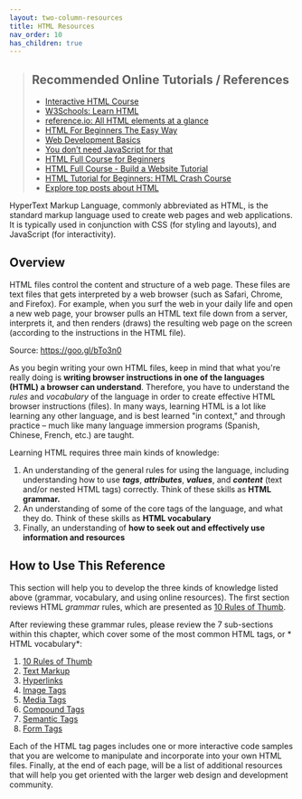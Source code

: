 ```yaml
---
layout: two-column-resources
title: HTML Resources
nav_order: 10
has_children: true
---
```

<blockquote class="blockquote-no-margin">
    <h2>Recommended Online Tutorials / References</h2>
    <ul class="compact">
        <li>
            <a href="https://github.com/denysdovhan/learnyouhtml" target="_blank">Interactive HTML Course</a>
        </li>
        <li>
            <a href="https://www.w3schools.com/html/html_intro.asp" target="_blank">W3Schools: Learn HTML</a>
        </li>
        <li>
            <a href="https://htmlreference.io/" target="_blank">reference.io: All HTML elements at a glance</a>
        </li>
        <li>
            <a href="https://html.com" target="_blank">HTML For Beginners The Easy Way</a>
        </li>
        <li>
            <a href="https://internetingishard.netlify.app/html-and-css/index.html" target="_blank">Web Development Basics</a>
        </li>
        <li>
            <a href="https://www.htmhell.dev/adventcalendar/2023/2/" target="_blank">You don’t need JavaScript for that</a>
        </li>
        <li>
            <a href="https://youtu.be/mJgBOIoGihA" target="_blank">HTML Full Course for Beginners</a>
        </li>
        <li>
            <a href="https://www.youtube.com/watch?v=pQN-pnXPaVg" target="_blank">HTML Full Course - Build a Website Tutorial</a>
        </li>
        <li>
            <a href="https://www.youtube.com/watch?v=qz0aGYrrlhU" target="_blank">HTML Tutorial for Beginners: HTML Crash Course</a>
        </li>
        <li>
            <a href="https://app.daily.dev/tags/html?ref=roadmapsh" target="_blank">Explore top posts about HTML</a>
        </li>
    </ul>
</blockquote>

HyperText Markup Language, commonly abbreviated as HTML, is the standard markup language used to create web pages and web applications. It is typically used in conjunction with CSS (for styling and layouts), and JavaScript (for interactivity).

## Overview
HTML files control the content and structure of a web page. These files are text files that gets interpreted by a web browser (such as Safari, Chrome, and Firefox). For example, when you surf the web in your daily life and open a new web page, your browser pulls an HTML text file down from a server, interprets it, and then renders (draws) the resulting web page on the screen (according to the instructions in the HTML file).

Source: <a href="https://goo.gl/bTo3n0" target="_blank">https://goo.gl/bTo3n0</a>

As you begin writing your own HTML files, keep in mind that what you're really doing is **writing browser instructions in one of the languages (HTML) a browser can understand**. Therefore, you have to understand the *rules* and *vocabulary* of the language in order to create effective HTML browser instructions (files). In many ways, learning HTML is a lot like learning any other language, and is best learned "in context," and through practice – much like many language immersion programs (Spanish, Chinese, French, etc.) are taught.

Learning HTML requires three main kinds of knowledge:
1. An understanding of the general rules for using the language, including understanding how to use ***tags***, ***attributes***, ***values***, and ***content*** (text and/or nested HTML tags) correctly. Think of these skills as **HTML grammar.**
2. An understanding of some of the core tags of the language, and what they do. Think of these skills as **HTML vocabulary**
3. Finally, an understanding of **how to seek out and effectively use information and resources**

## How to Use This Reference
This section will help you to develop the three kinds of knowledge listed above (grammar, vocabulary, and using online resources). The first section reviews HTML *grammar* rules, which are presented as [10 Rules of Thumb](rules_of_thumb).

After reviewing these grammar rules, please review the 7 sub-sections within this chapter, which cover some of the most common HTML tags, or * HTML vocabulary*:
1. [10 Rules of Thumb](html-rules-of-thumb)
1. [Text Markup](text-tags)
1. [Hyperlinks](linking)
1. [Image Tags](image-tags)
1. [Media Tags](media-tags)
1. [Compound Tags](complex-tags)
1. [Semantic Tags](semantic-tags)
1. [Form Tags](form-tags)

Each of the HTML tag pages includes one or more interactive code samples that you are welcome to manipulate and incorporate into your own HTML files. Finally, at the end of each page, will be a list of additional resources that will help you get oriented with the larger web design and development community.
